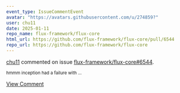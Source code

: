 ```yaml
---
event_type: IssueCommentEvent
avatar: "https://avatars.githubusercontent.com/u/274859?"
user: chu11
date: 2025-01-11
repo_name: flux-framework/flux-core
html_url: https://github.com/flux-framework/flux-core/pull/6544
repo_url: https://github.com/flux-framework/flux-core
---
```


<a href='https://github.com/chu11' target='_blank'>chu11</a> commented on issue <a href='https://github.com/flux-framework/flux-core/pull/6544' target='_blank'>flux-framework/flux-core#6544</a>.

<small>hmmm inception had a failure with...</small>

<a href='https://github.com/flux-framework/flux-core/pull/6544' target='_blank'>View Comment</a>